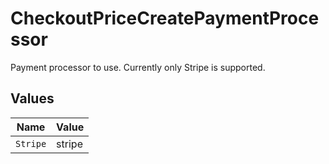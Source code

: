 # CheckoutPriceCreatePaymentProcessor

Payment processor to use. Currently only Stripe is supported.


## Values

| Name     | Value    |
| -------- | -------- |
| `Stripe` | stripe   |